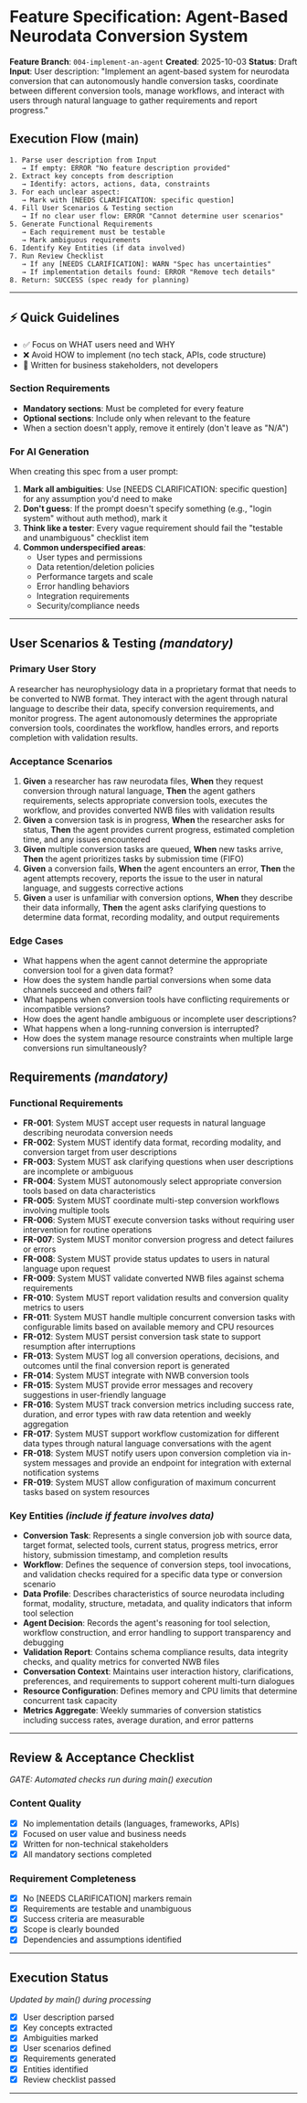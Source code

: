 # Feature Specification: Agent-Based Neurodata Conversion System

**Feature Branch**: `004-implement-an-agent` **Created**: 2025-10-03 **Status**:
Draft **Input**: User description: "Implement an agent-based system for
neurodata conversion that can autonomously handle conversion tasks, coordinate
between different conversion tools, manage workflows, and interact with users
through natural language to gather requirements and report progress."

## Execution Flow (main)

```
1. Parse user description from Input
   → If empty: ERROR "No feature description provided"
2. Extract key concepts from description
   → Identify: actors, actions, data, constraints
3. For each unclear aspect:
   → Mark with [NEEDS CLARIFICATION: specific question]
4. Fill User Scenarios & Testing section
   → If no clear user flow: ERROR "Cannot determine user scenarios"
5. Generate Functional Requirements
   → Each requirement must be testable
   → Mark ambiguous requirements
6. Identify Key Entities (if data involved)
7. Run Review Checklist
   → If any [NEEDS CLARIFICATION]: WARN "Spec has uncertainties"
   → If implementation details found: ERROR "Remove tech details"
8. Return: SUCCESS (spec ready for planning)
```

---

## ⚡ Quick Guidelines

- ✅ Focus on WHAT users need and WHY
- ❌ Avoid HOW to implement (no tech stack, APIs, code structure)
- 👥 Written for business stakeholders, not developers

### Section Requirements

- **Mandatory sections**: Must be completed for every feature
- **Optional sections**: Include only when relevant to the feature
- When a section doesn't apply, remove it entirely (don't leave as "N/A")

### For AI Generation

When creating this spec from a user prompt:

1. **Mark all ambiguities**: Use [NEEDS CLARIFICATION: specific question] for
   any assumption you'd need to make
2. **Don't guess**: If the prompt doesn't specify something (e.g., "login
   system" without auth method), mark it
3. **Think like a tester**: Every vague requirement should fail the "testable
   and unambiguous" checklist item
4. **Common underspecified areas**:
   - User types and permissions
   - Data retention/deletion policies
   - Performance targets and scale
   - Error handling behaviors
   - Integration requirements
   - Security/compliance needs

---

## User Scenarios & Testing _(mandatory)_

### Primary User Story

A researcher has neurophysiology data in a proprietary format that needs to be
converted to NWB format. They interact with the agent through natural language
to describe their data, specify conversion requirements, and monitor progress.
The agent autonomously determines the appropriate conversion tools, coordinates
the workflow, handles errors, and reports completion with validation results.

### Acceptance Scenarios

1. **Given** a researcher has raw neurodata files, **When** they request
   conversion through natural language, **Then** the agent gathers requirements,
   selects appropriate conversion tools, executes the workflow, and provides
   converted NWB files with validation results
2. **Given** a conversion task is in progress, **When** the researcher asks for
   status, **Then** the agent provides current progress, estimated completion
   time, and any issues encountered
3. **Given** multiple conversion tasks are queued, **When** new tasks arrive,
   **Then** the agent prioritizes tasks by submission time (FIFO)
4. **Given** a conversion fails, **When** the agent encounters an error,
   **Then** the agent attempts recovery, reports the issue to the user in
   natural language, and suggests corrective actions
5. **Given** a user is unfamiliar with conversion options, **When** they
   describe their data informally, **Then** the agent asks clarifying questions
   to determine data format, recording modality, and output requirements

### Edge Cases

- What happens when the agent cannot determine the appropriate conversion tool
  for a given data format?
- How does the system handle partial conversions when some data channels succeed
  and others fail?
- What happens when conversion tools have conflicting requirements or
  incompatible versions?
- How does the agent handle ambiguous or incomplete user descriptions?
- What happens when a long-running conversion is interrupted?
- How does the system manage resource constraints when multiple large
  conversions run simultaneously?

## Requirements _(mandatory)_

### Functional Requirements

- **FR-001**: System MUST accept user requests in natural language describing
  neurodata conversion needs
- **FR-002**: System MUST identify data format, recording modality, and
  conversion target from user descriptions
- **FR-003**: System MUST ask clarifying questions when user descriptions are
  incomplete or ambiguous
- **FR-004**: System MUST autonomously select appropriate conversion tools based
  on data characteristics
- **FR-005**: System MUST coordinate multi-step conversion workflows involving
  multiple tools
- **FR-006**: System MUST execute conversion tasks without requiring user
  intervention for routine operations
- **FR-007**: System MUST monitor conversion progress and detect failures or
  errors
- **FR-008**: System MUST provide status updates to users in natural language
  upon request
- **FR-009**: System MUST validate converted NWB files against schema
  requirements
- **FR-010**: System MUST report validation results and conversion quality
  metrics to users
- **FR-011**: System MUST handle multiple concurrent conversion tasks with
  configurable limits based on available memory and CPU resources
- **FR-012**: System MUST persist conversion task state to support resumption
  after interruptions
- **FR-013**: System MUST log all conversion operations, decisions, and outcomes
  until the final conversion report is generated
- **FR-014**: System MUST integrate with NWB conversion tools
- **FR-015**: System MUST provide error messages and recovery suggestions in
  user-friendly language
- **FR-016**: System MUST track conversion metrics including success rate,
  duration, and error types with raw data retention and weekly aggregation
- **FR-017**: System MUST support workflow customization for different data
  types through natural language conversations with the agent
- **FR-018**: System MUST notify users upon conversion completion via in-system
  messages and provide an endpoint for integration with external notification
  systems
- **FR-019**: System MUST allow configuration of maximum concurrent tasks based
  on system resources

### Key Entities _(include if feature involves data)_

- **Conversion Task**: Represents a single conversion job with source data,
  target format, selected tools, current status, progress metrics, error
  history, submission timestamp, and completion results
- **Workflow**: Defines the sequence of conversion steps, tool invocations, and
  validation checks required for a specific data type or conversion scenario
- **Data Profile**: Describes characteristics of source neurodata including
  format, modality, structure, metadata, and quality indicators that inform tool
  selection
- **Agent Decision**: Records the agent's reasoning for tool selection, workflow
  construction, and error handling to support transparency and debugging
- **Validation Report**: Contains schema compliance results, data integrity
  checks, and quality metrics for converted NWB files
- **Conversation Context**: Maintains user interaction history, clarifications,
  preferences, and requirements to support coherent multi-turn dialogues
- **Resource Configuration**: Defines memory and CPU limits that determine
  concurrent task capacity
- **Metrics Aggregate**: Weekly summaries of conversion statistics including
  success rates, average duration, and error patterns

---

## Review & Acceptance Checklist

_GATE: Automated checks run during main() execution_

### Content Quality

- [x] No implementation details (languages, frameworks, APIs)
- [x] Focused on user value and business needs
- [x] Written for non-technical stakeholders
- [x] All mandatory sections completed

### Requirement Completeness

- [x] No [NEEDS CLARIFICATION] markers remain
- [x] Requirements are testable and unambiguous
- [x] Success criteria are measurable
- [x] Scope is clearly bounded
- [x] Dependencies and assumptions identified

---

## Execution Status

_Updated by main() during processing_

- [x] User description parsed
- [x] Key concepts extracted
- [x] Ambiguities marked
- [x] User scenarios defined
- [x] Requirements generated
- [x] Entities identified
- [x] Review checklist passed

---

